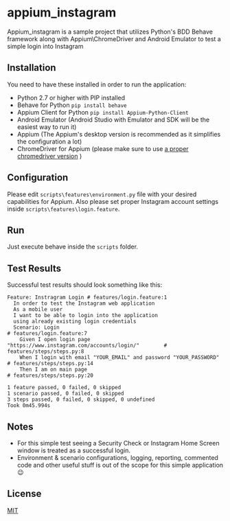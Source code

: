 # appium_instagram
Appium_instagram is a sample project that utilizes Python's BDD Behave framework along with Appium\ChromeDriver and Android Emulator to test a simple login into Instagram

## Installation
You need to have these installed in order to run the application:
* Python 2.7 or higher with PIP installed
* Behave for Python 
`pip install behave`
* Appium Client for Python
`pip install Appium-Python-Client`
* Android Emulator (Android Studio with Emulator and SDK will be the easiest way to run it)
* Appium (The Appium's desktop version is recommended as it simplifies the configuration a lot)
* ChromeDriver for Appium (please make sure to use [a proper chromedriver version](http://appium.io/docs/en/writing-running-appium/web/chromedriver/) )

## Configuration
Please edit `scripts\features\environment.py` file with your desired capabilities for Appium.
Also please set proper Instagram account settings inside `scripts\features\login.feature`.

## Run
Just execute behave inside the `scripts` folder.

## Test Results
Successful test results should look something like this:
```PS C:\Python27\Scripts> .\behave.exe
Feature: Instragram Login # features/login.feature:1
  In order to test the Instagram web application
  As a mobile user
  I want to be able to login into the application
  using already existing login credentials
  Scenario: Login                                                              # features/login.feature:7
    Given I open login page "https://www.instagram.com/accounts/login/"        # features/steps/steps.py:8
    When I login with email "YOUR_EMAIL" and password "YOUR_PASSWORD"          # features/steps/steps.py:14
    Then I am on main page                                                     # features/steps/steps.py:20

1 feature passed, 0 failed, 0 skipped
1 scenario passed, 0 failed, 0 skipped
3 steps passed, 0 failed, 0 skipped, 0 undefined
Took 0m45.994s
```

## Notes
* For this simple test seeing a Security Check or Instagram Home Screen window is treated as a successful login.
* Environment & scenario configurations, logging, reporting, commented code and other useful stuff is out of the scope for this simple application :wink:

## License
[MIT](https://choosealicense.com/licenses/mit/)
